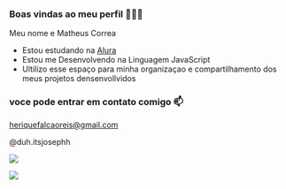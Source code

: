 
### Boas vindas ao meu perfil 💸🉑💙

Meu nome e Matheus Correa

- Estou estudando na [Alura](https://www.alura.com.br)
- Estou me Desenvolvendo na Linguagem JavaScript
- Ultilizo esse espaço para minha organizaçao e compartilhamento dos meus projetos densenvollvidos

### voce pode entrar em contato comigo 📫

heriquefalcaoreis@gmail.com

@duh.itsjosephh

![](https://media.tenor.com/KnVLnCWqQn8AAAAi/investree-semua-bisa-tumbuh.gif)

![](https://media.tenor.com/L5bdnX3JpG8AAAAC/acxt-acdx.gif)
